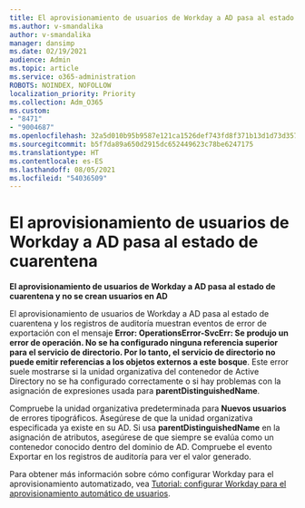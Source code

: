 ```yaml
---
title: El aprovisionamiento de usuarios de Workday a AD pasa al estado de cuarentena
ms.author: v-smandalika
author: v-smandalika
manager: dansimp
ms.date: 02/19/2021
audience: Admin
ms.topic: article
ms.service: o365-administration
ROBOTS: NOINDEX, NOFOLLOW
localization_priority: Priority
ms.collection: Adm_O365
ms.custom:
- "8471"
- "9004687"
ms.openlocfilehash: 32a5d010b95b9587e121ca1526def743fd8f371b13d1d73d3578c692839edf19
ms.sourcegitcommit: b5f7da89a650d2915dc652449623c78be6247175
ms.translationtype: HT
ms.contentlocale: es-ES
ms.lasthandoff: 08/05/2021
ms.locfileid: "54036509"
---
```

# <a name="workday-to-ad-user-provisioning-goes-into-quarantine-state"></a>El aprovisionamiento de usuarios de Workday a AD pasa al estado de cuarentena

**El aprovisionamiento de usuarios de Workday a AD pasa al estado de cuarentena y no se crean usuarios en AD**

El aprovisionamiento de usuarios de Workday a AD pasa al estado de cuarentena y los registros de auditoría muestran eventos de error de exportación con el mensaje **Error: OperationsError-SvcErr: Se produjo un error de operación. No se ha configurado ninguna referencia superior para el servicio de directorio. Por lo tanto, el servicio de directorio no puede emitir referencias a los objetos externos a este bosque**. Este error suele mostrarse si la unidad organizativa del contenedor de Active Directory no se ha configurado correctamente o si hay problemas con la asignación de expresiones usada para **parentDistinguishedName**.

Compruebe la unidad organizativa predeterminada para **Nuevos usuarios** de errores tipográficos. Asegúrese de que la unidad organizativa especificada ya existe en su AD. Si usa **parentDistinguishedName** en la asignación de atributos, asegúrese de que siempre se evalúa como un contenedor conocido dentro del dominio de AD. Compruebe el evento Exportar en los registros de auditoría para ver el valor generado.

Para obtener más información sobre cómo configurar Workday para el aprovisionamiento automatizado, vea [Tutorial: configurar Workday para el aprovisionamiento automático de usuarios](https://docs.microsoft.com/azure/active-directory/saas-apps/workday-inbound-tutorial).

